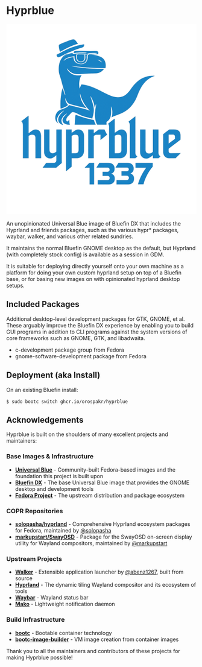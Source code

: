 # Hyprblue

![logo](hyprblue.png)

An unopinionated Universal Blue image of Bluefin DX that includes the Hyprland and friends packages, such as the various hypr* packages, waybar, walker, and various other related sundries.

It maintains the normal Bluefin GNOME desktop as the default, but Hyprland (with completely stock config) is available as a session in GDM.

It is suitable for deploying directly yourself onto your own machine as a platform for doing your own custom hyprland setup on top of a Bluefin base, or for basing new images on with opinionated hyprland desktop setups.

## Included Packages

Additional desktop-level development packages for GTK, GNOME, et al. These arguably improve the Bluefin DX experience by enabling you to build GUI programs in addition to CLI programs against the system versions of core frameworks such as GNOME, GTK, and libadwaita.

- c-development package group from Fedora
- gnome-software-development package from Fedora

## Deployment (aka Install)

On an existing Bluefin install:

    $ sudo bootc switch ghcr.io/orospakr/hyprblue

## Acknowledgements

Hyprblue is built on the shoulders of many excellent projects and maintainers:

### Base Images & Infrastructure
- **[Universal Blue](https://universal-blue.org/)** - Community-built Fedora-based images and the foundation this project is built upon
- **[Bluefin DX](https://projectbluefin.io/)** - The base Universal Blue image that provides the GNOME desktop and development tools
- **[Fedora Project](https://fedoraproject.org/)** - The upstream distribution and package ecosystem

### COPR Repositories
- **[solopasha/hyprland](https://copr.fedorainfracloud.org/coprs/solopasha/hyprland/)** - Comprehensive Hyprland ecosystem packages for Fedora, maintained by [@solopasha](https://github.com/solopasha)
- **[markupstart/SwayOSD](https://copr.fedorainfracloud.org/coprs/markupstart/SwayOSD/)** - Package for the SwayOSD on-screen display utility for Wayland compositors, maintained by [@markupstart](https://github.com/markupstart)

### Upstream Projects
- **[Walker](https://github.com/abenz1267/walker)** - Extensible application launcher by [@abenz1267](https://github.com/abenz1267), built from source
- **[Hyprland](https://hyprland.org/)** - The dynamic tiling Wayland compositor and its ecosystem of tools
- **[Waybar](https://github.com/Alexays/Waybar)** - Wayland status bar
- **[Mako](https://github.com/emersion/mako)** - Lightweight notification daemon

### Build Infrastructure
- **[bootc](https://github.com/bootc-dev/bootc)** - Bootable container technology
- **[bootc-image-builder](https://github.com/osbuild/bootc-image-builder)** - VM image creation from container images

Thank you to all the maintainers and contributors of these projects for making Hyprblue possible!
